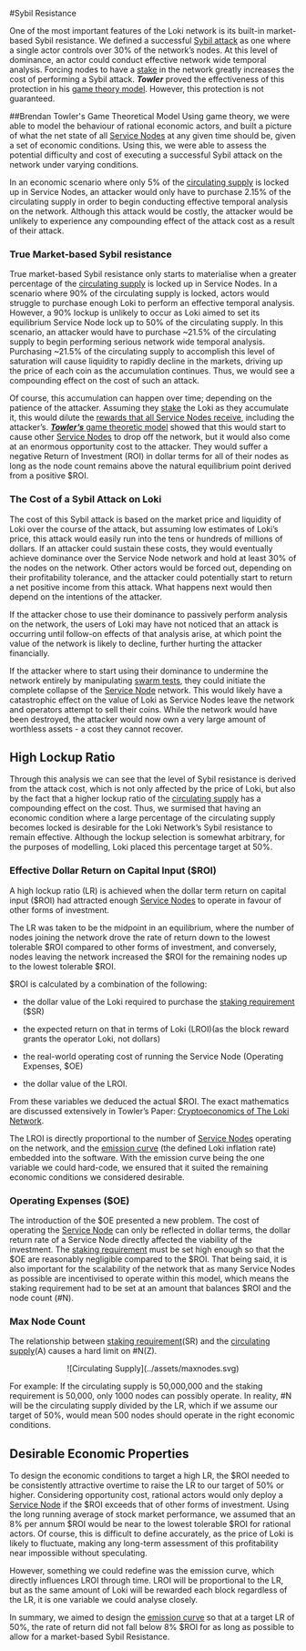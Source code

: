 #Sybil Resistance

One of the most important features of the Loki network is its built-in market-based Sybil resistance. We defined a successful [Sybil attack](https://en.wikipedia.org/wiki/Sybil_attack) as one where a single actor controls over 30% of the network’s nodes. At this level of dominance, an actor could conduct effective network wide temporal analysis. Forcing nodes to have a [stake](../ServiceNodes/StakingRequirement.md) in the network greatly increases the cost of performing a Sybil attack. ***Towler*** proved the effectiveness of this protection in his
[game theory model](https://loki.network/cryptoeconomics). However, this protection is not guaranteed.

##Brendan Towler's Game Theoretical Model
Using game theory, we were able to model the behaviour of rational economic actors, and built a picture of what the net state of all [Service Nodes](../ServiceNodes/SNOverview.md) at any given time should be, given a set of economic conditions. Using this, we were able to assess the potential difficulty and cost of executing a successful Sybil attack on the network under varying conditions.

In an economic scenario where only 5% of the [circulating supply](../Cryptoeconomics/#circulating-supply) is locked up in Service Nodes, an attacker would only have to purchase 2.15% of the circulating supply in order to begin conducting effective temporal analysis on the network. Although this attack would be costly, the attacker would be unlikely to experience any compounding effect of the attack cost as a result of their attack.

### True Market-based Sybil resistance
True market-based Sybil resistance only starts to materialise when a greater percentage of the [circulating supply](../Cryptoeconomics/#circulating-supply) is locked up in Service Nodes. In a scenario where 90% of the circulating supply is locked, actors would struggle to purchase enough Loki to perform an effective temporal analysis. However, a 90% lockup is unlikely to occur as Loki aimed to set its equilibrium Service Node lock up to 50% of the circulating supply. In this scenario, an attacker would have to purchase ~21.5% of the circulating supply to begin performing serious network wide temporal analysis. Purchasing ~21.5% of the circulating supply to accomplish this level of saturation will cause liquidity to rapidly decline in the markets, driving up the price of each coin as the accumulation continues. Thus, we would see a compounding effect on the cost of such an attack.

Of course, this accumulation can happen over time; depending on the patience of the attacker. Assuming they [stake](../ServiceNodes/StakingRequirement.md) the Loki as they accumulate it, this would dilute the [rewards that all Service Nodes receive](../Cryptoeconomics/#service-node-reward), including the attacker’s. [***Towler’s*** game theoretic model](https://loki.network/cryptoeconomics) showed that this would start to cause other [Service Nodes](../ServiceNodes/SNOverview.md) to drop off the network, but it would also come at an enormous opportunity cost to the attacker.  They would suffer a negative Return of Investment (ROI) in dollar terms for all of their nodes as long as the node count remains above the natural equilibrium point derived from a positive $ROI.

### The Cost of a Sybil Attack on Loki

The cost of this Sybil attack is based on the market price and liquidity of Loki over the course of the attack, but assuming low estimates of Loki’s price, this attack would easily run into the tens or hundreds of millions of dollars. If an attacker could sustain these costs, they would eventually achieve dominance over the Service Node network and hold at least 30% of the nodes on the network.  Other actors would be forced out, depending on their profitability tolerance, and the attacker could potentially start to return a net positive income from this attack. What happens next would then depend on the intentions of the attacker.

If the attacker chose to use their dominance to passively perform analysis on the network, the users of Loki may have not noticed that an attack is occurring until follow-on effects of that analysis arise, at which point the value of the network is likely to decline,  further hurting the attacker financially.

If the attacker where to start using their dominance to undermine the network entirely by manipulating [swarm tests](../Advanced/SwarmFlagging.md), they could initiate the complete collapse of the [Service Node](../ServiceNodes/SNOverview.md) network. This would likely have a catastrophic effect on the value of Loki as Service Nodes leave the network and operators attempt to sell their coins. While the network would have been destroyed, the attacker would now own a very large amount of worthless assets - a cost they cannot recover.

## High Lockup Ratio
Through this analysis we can see that the level of Sybil resistance is derived from the attack cost, which is not only affected by the price of Loki, but also by the fact that a higher lockup ratio of the [circulating supply](../Cryptoeconomics/#circulating-supply) has a compounding effect on the cost. Thus, we surmised that having an economic condition where a large percentage of the circulating supply becomes locked is desirable for the Loki Network’s Sybil resistance to remain effective. Although the  lockup  selection  is somewhat arbitrary, for the purposes of modelling, Loki placed this percentage target at 50%.

### Effective Dollar Return on Capital Input ($ROI)

A high lockup ratio (LR) is achieved when the dollar term return on capital input ($ROI) had attracted enough [Service Nodes](../ServiceNodes/SNOverview.md) to operate in favour of other forms of investment.

The LR was taken to be the midpoint in an equilibrium, where the number of nodes joining the network drove the rate of return down to the lowest tolerable $ROI compared to other forms of investment, and conversely, nodes leaving the network increased the $ROI for the remaining nodes up to the lowest tolerable $ROI.

$ROI is calculated by a combination of the following:  

- the dollar value of the Loki required to purchase the [staking requirement](../ServiceNodes/StakingRequirement.md) ($SR)

- the expected return on that in terms of Loki (LROI)(as the block reward grants the operator Loki, not dollars)

- the real-world operating cost of running the Service Node (Operating Expenses, $OE) 

- the dollar value of the LROI.

From these variables we deduced the actual $ROI. The exact mathematics are discussed extensively in
Towler’s Paper: [Cryptoeconomics of The Loki Network](https://loki.network/cryptoeconomics).

The LROI is directly proportional to the number of [Service Nodes](../ServiceNodes/SNOverview.md) operating on the network, and the [emission curve](../Advanced/Cryptoeconomics.md) (the defined Loki inflation rate) embedded into the software. With the emission curve being the one variable we could hard-code, we ensured that it suited the remaining economic conditions we considered desirable.

### Operating Expenses ($OE)
The introduction of the $OE presented a new problem. The cost of operating the [Service Node](../ServiceNodes/SNOverview.md) can only be reflected in dollar terms, the dollar return rate of a Service Node directly affected the viability of the investment. The [staking requirement](../ServiceNodes/StakingRequirement.md) must be set high enough so that the $OE are reasonably negligible compared to the $ROI. That being said, it is also important for the scalability of the network that as many Service Nodes as possible are incentivised to operate within this model, which means the staking requirement had to be set at an amount that balances $ROI and the node count (#N). 

### Max Node Count
The relationship between [staking requirement](../ServiceNodes/StakingRequirement.md)(SR) and the [circulating supply](../Cryptoeconomics/#circulating-supply)(A) causes a hard limit on #N(Z). 

<center>![Circulating Supply](../assets/maxnodes.svg)</center>

For example:
If the circulating supply is 50,000,000 and the staking requirement is 50,000, only 1000 nodes can possibly operate. In reality, #N will be the circulating supply divided by the LR, which if we assume our target of 50%, would mean 500 nodes should operate in the right economic conditions.

## Desirable Economic Properties
To design the economic conditions to target a high LR, the $ROI needed to be consistently attractive overtime to raise the LR to our target of 50% or higher. Considering opportunity cost, rational actors would only deploy a [Service Node](../ServiceNodes/SNOverview.md) if the $ROI exceeds that of other forms of investment. Using the long running average of stock market performance, we assumed that an 8% per annum $ROI would be near to the lowest tolerable $ROI for rational actors. Of course, this is difficult to define accurately, as the price of Loki is likely to fluctuate, making any long-term assessment of this profitability near impossible without speculating.

However, something we could redefine was the emission curve, which directly influences LROI through time. LROI will be proportional to the LR, but as the same amount of Loki will be rewarded each block regardless of the LR, it is one variable we could analyse closely.

In summary, we aimed to design the [emission curve](../Advanced/Cryptoeconomics.md) so that at a target LR of 50%, the rate
of return did not fall below 8% $ROI for as long as possible to allow for a market-based Sybil Resistance.